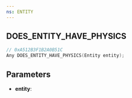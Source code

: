 ```yaml
---
ns: ENTITY
---
```

## DOES_ENTITY_HAVE_PHYSICS

```c
// 0xA512B3F1B2A0B51C
Any DOES_ENTITY_HAVE_PHYSICS(Entity entity);
```

## Parameters
* **entity**:
